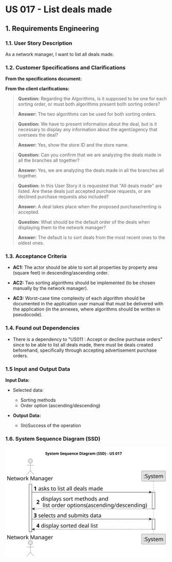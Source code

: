 # US 017 - List deals made  

## 1. Requirements Engineering


### 1.1. User Story Description


As a network manager, I want to list all deals made.

### 1.2. Customer Specifications and Clarifications 


**From the specifications document:**

>  


**From the client clarifications:**

> **Question:** Regarding the Algorithms, is it supposed to be one for each sorting order, or must both algorithms present both sorting orders?
>
> **Answer:** The two algorithms can be used for both sorting orders.


> **Question:** We have to present information about the deal, but is it necessary to display any information about the agent/agency that oversees the deal?
>
> **Answer:** Yes, show the store ID and the store name.


> **Question:** Can you confirm that we are analyzing the deals made in all the branches all together?
>
> **Answer:** Yes, we are analyzing the deals made in all the branches all together.


> **Question:** In this User Story it is requested that "All deals made" are listed. Are these deals just accepted purchase requests, or are declined purchase requests also included?
>
> **Answer:** A deal takes place when the proposed purchase/renting is accepted.


> **Question:** What should be the default order of the deals when displaying them to the network manager?
>
> **Answer:** The default is to sort deals from the most recent ones to the oldest ones.


### 1.3. Acceptance Criteria


* **AC1:** The actor should be able to sort all properties by property area (square feet)
  in descending/ascending order.

 
* **AC2:** Two sorting algorithms should be implemented (to be chosen manually by
  the network manager).


* **AC3:** Worst-case time complexity of each algorithm should be documented in the
  application user manual that must be delivered with the application (in the
  annexes, where algorithms should be written in pseudocode).


### 1.4. Found out Dependencies

* There is a dependency to "US011 : Accept or decline purchase orders" since to be able to list all deals made, there must be deals created beforehand, specifically through accepting advertisement purchase orders.

### 1.5 Input and Output Data


**Input Data:**

* Selected data:
  * Sorting methods
  * Order option (ascending/descending)

* **Output Data:**

  * (In)Success of the operation

### 1.6. System Sequence Diagram (SSD)

![System Sequence Diagram](svg/us017-system-sequence-diagram.svg)